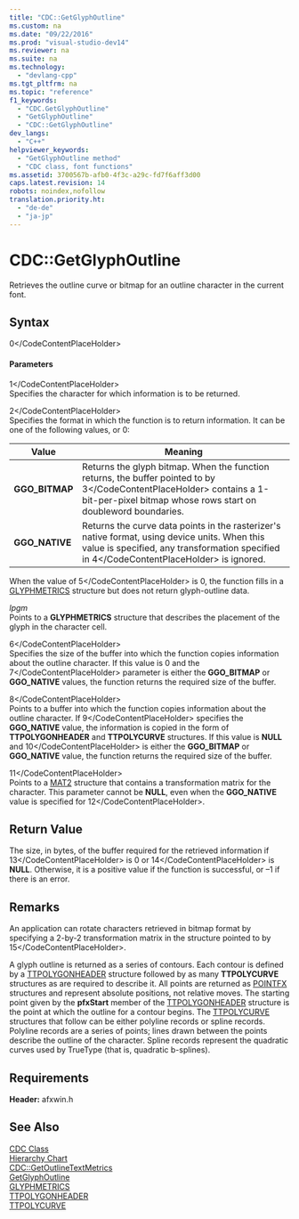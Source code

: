 ```yaml
---
title: "CDC::GetGlyphOutline"
ms.custom: na
ms.date: "09/22/2016"
ms.prod: "visual-studio-dev14"
ms.reviewer: na
ms.suite: na
ms.technology: 
  - "devlang-cpp"
ms.tgt_pltfrm: na
ms.topic: "reference"
f1_keywords: 
  - "CDC.GetGlyphOutline"
  - "GetGlyphOutline"
  - "CDC::GetGlyphOutline"
dev_langs: 
  - "C++"
helpviewer_keywords: 
  - "GetGlyphOutline method"
  - "CDC class, font functions"
ms.assetid: 3700567b-afb0-4f3c-a29c-fd7f6aff3d00
caps.latest.revision: 14
robots: noindex,nofollow
translation.priority.ht: 
  - "de-de"
  - "ja-jp"
---
```

# CDC::GetGlyphOutline
Retrieves the outline curve or bitmap for an outline character in the current font.  
  
## Syntax  
  
<CodeContentPlaceHolder>0\</CodeContentPlaceHolder>  
#### Parameters  
 <CodeContentPlaceHolder>1\</CodeContentPlaceHolder>  
 Specifies the character for which information is to be returned.  
  
 <CodeContentPlaceHolder>2\</CodeContentPlaceHolder>  
 Specifies the format in which the function is to return information. It can be one of the following values, or 0:  
  
|Value|Meaning|  
|-----------|-------------|  
|**GGO_BITMAP**|Returns the glyph bitmap. When the function returns, the buffer pointed to by <CodeContentPlaceHolder>3\</CodeContentPlaceHolder> contains a 1-bit-per-pixel bitmap whose rows start on doubleword boundaries.|  
|**GGO_NATIVE**|Returns the curve data points in the rasterizer's native format, using device units. When this value is specified, any transformation specified in <CodeContentPlaceHolder>4\</CodeContentPlaceHolder> is ignored.|  
  
 When the value of <CodeContentPlaceHolder>5\</CodeContentPlaceHolder> is 0, the function fills in a [GLYPHMETRICS](http://msdn.microsoft.com/library/windows/desktop/dd144955) structure but does not return glyph-outline data.  
  
 *lpgm*  
 Points to a **GLYPHMETRICS** structure that describes the placement of the glyph in the character cell.  
  
 <CodeContentPlaceHolder>6\</CodeContentPlaceHolder>  
 Specifies the size of the buffer into which the function copies information about the outline character. If this value is 0 and the <CodeContentPlaceHolder>7\</CodeContentPlaceHolder> parameter is either the **GGO_BITMAP** or **GGO_NATIVE** values, the function returns the required size of the buffer.  
  
 <CodeContentPlaceHolder>8\</CodeContentPlaceHolder>  
 Points to a buffer into which the function copies information about the outline character. If <CodeContentPlaceHolder>9\</CodeContentPlaceHolder> specifies the **GGO_NATIVE** value, the information is copied in the form of **TTPOLYGONHEADER** and **TTPOLYCURVE** structures. If this value is **NULL** and <CodeContentPlaceHolder>10\</CodeContentPlaceHolder> is either the **GGO_BITMAP** or **GGO_NATIVE** value, the function returns the required size of the buffer.  
  
 <CodeContentPlaceHolder>11\</CodeContentPlaceHolder>  
 Points to a [MAT2](http://msdn.microsoft.com/library/windows/desktop/dd145048) structure that contains a transformation matrix for the character. This parameter cannot be **NULL**, even when the **GGO_NATIVE** value is specified for <CodeContentPlaceHolder>12\</CodeContentPlaceHolder>.  
  
## Return Value  
 The size, in bytes, of the buffer required for the retrieved information if <CodeContentPlaceHolder>13\</CodeContentPlaceHolder> is 0 or <CodeContentPlaceHolder>14\</CodeContentPlaceHolder> is **NULL**. Otherwise, it is a positive value if the function is successful, or –1 if there is an error.  
  
## Remarks  
 An application can rotate characters retrieved in bitmap format by specifying a 2-by-2 transformation matrix in the structure pointed to by <CodeContentPlaceHolder>15\</CodeContentPlaceHolder>.  
  
 A glyph outline is returned as a series of contours. Each contour is defined by a [TTPOLYGONHEADER](http://msdn.microsoft.com/library/windows/desktop/dd145158) structure followed by as many **TTPOLYCURVE** structures as are required to describe it. All points are returned as [POINTFX](http://msdn.microsoft.com/library/windows/desktop/dd162806) structures and represent absolute positions, not relative moves. The starting point given by the **pfxStart** member of the [TTPOLYGONHEADER](http://msdn.microsoft.com/library/windows/desktop/dd145158) structure is the point at which the outline for a contour begins. The [TTPOLYCURVE](http://msdn.microsoft.com/library/windows/desktop/dd145157) structures that follow can be either polyline records or spline records. Polyline records are a series of points; lines drawn between the points describe the outline of the character. Spline records represent the quadratic curves used by TrueType (that is, quadratic b-splines).  
  
## Requirements  
 **Header:** afxwin.h  
  
## See Also  
 [CDC Class](../vs140/cdc-class.md)   
 [Hierarchy Chart](../vs140/hierarchy-chart.md)   
 [CDC::GetOutlineTextMetrics](../vs140/cdc--getoutlinetextmetrics.md)   
 [GetGlyphOutline](http://msdn.microsoft.com/library/windows/desktop/dd144891)   
 [GLYPHMETRICS](http://msdn.microsoft.com/library/windows/desktop/dd144955)   
 [TTPOLYGONHEADER](http://msdn.microsoft.com/library/windows/desktop/dd145158)   
 [TTPOLYCURVE](http://msdn.microsoft.com/library/windows/desktop/dd145157)